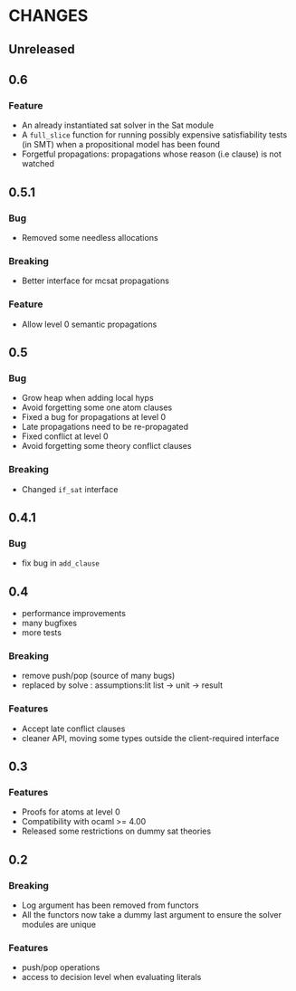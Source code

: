 # CHANGES

## Unreleased



## 0.6

### Feature

- An already instantiated sat solver in the Sat module
- A `full_slice` function for running possibly expensive satisfiability
  tests (in SMT) when a propositional model has been found
- Forgetful propagations: propagations whose reason (i.e clause) is not watched

## 0.5.1

### Bug

- Removed some needless allocations

### Breaking

- Better interface for mcsat propagations

### Feature

- Allow level 0 semantic propagations

## 0.5

### Bug

- Grow heap when adding local hyps
- Avoid forgetting some one atom clauses
- Fixed a bug for propagations at level 0
- Late propagations need to be re-propagated
- Fixed conflict at level 0
- Avoid forgetting some theory conflict clauses

### Breaking

- Changed `if_sat` interface

## 0.4.1

### Bug

- fix bug in `add_clause`

## 0.4

- performance improvements
- many bugfixes
- more tests

### Breaking

- remove push/pop (source of many bugs)
- replaced by solve : assumptions:lit list -> unit -> result

### Features

- Accept late conflict clauses
- cleaner API, moving some types outside the client-required interface

## 0.3

### Features

- Proofs for atoms at level 0
- Compatibility with ocaml >= 4.00
- Released some restrictions on dummy sat theories

## 0.2

### Breaking

- Log argument has been removed from functors
- All the functors now take a dummy last argument to ensure the solver modules are unique

### Features

- push/pop operations
- access to decision level when evaluating literals

